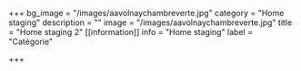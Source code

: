 +++
bg_image = "/images/aavolnaychambreverte.jpg"
category = "Home staging"
description = ""
image = "/images/aavolnaychambreverte.jpg"
title = "Home staging 2"
[[information]]
info = "Home staging"
label = "Catégorie"

+++
